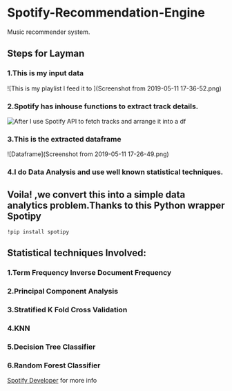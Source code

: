 # Spotify-Recommendation-Engine
Music recommender system.
## Steps for Layman
### 1.This is my input data
![This is my playlist I feed it to ](Screenshot from 2019-05-11 17-36-52.png)
### 2.Spotify has inhouse functions to  extract track details.
![After I use Spotify API to fetch tracks and arrange it into a df ](https://developer.spotify.com/assets/WebAPI_intro.png)
### 3.This is the extracted dataframe
![Dataframe](Screenshot from 2019-05-11 17-26-49.png)
### 4.I do Data Analysis and use well known statistical techniques.

## Voila! ,we convert this into a simple data analytics problem.Thanks to this Python wrapper Spotipy

```
!pip install spotipy
```

## Statistical techniques Involved:
### 1.Term Frequency Inverse Document Frequency
### 2.Principal Component Analysis
### 3.Stratified K Fold Cross Validation
### 4.KNN
### 5.Decision Tree Classifier
### 6.Random Forest Classifier
[Spotify Developer](https://beta.developer.spotify.com/documentation/web-api/) for more info 

